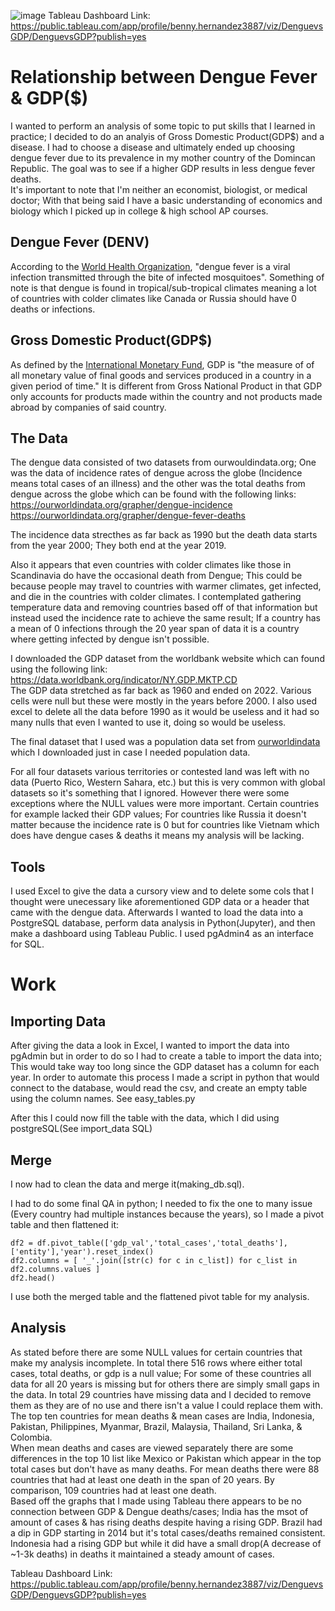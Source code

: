 ![image](https://github.com/Xenny-sudo/dengue_fever_gdp_relationship/assets/15963479/3dd0ec66-03a9-4294-9ea4-f4622c1b75ad)
Tableau Dashboard Link: https://public.tableau.com/app/profile/benny.hernandez3887/viz/DenguevsGDP/DenguevsGDP?publish=yes
# Relationship between Dengue Fever & GDP($)
I wanted to perform an analysis of some topic to put skills that I learned in practice; I decided to do an analyis of Gross Domestic Product(GDP$) and a disease. I had to choose a disease and ultimately ended up choosing dengue fever due to its prevalence in my mother country of the Domincan Republic. The goal was to see if a higher GDP results in less dengue fever deaths.<br>
It's important to note that I'm neither an economist, biologist, or medical doctor; With that being said I have a basic understanding of economics and biology which I picked up in college & high school AP courses.
## Dengue Fever (DENV)
According to the <a href="https://www.who.int/news-room/fact-sheets/detail/dengue-and-severe-dengue">World Health Organization</a>, "dengue fever is a viral infection transmitted through the bite of infected mosquitoes". Something of note is that dengue is found in tropical/sub-tropical climates meaning a lot of countries with colder climates like Canada or Russia should have 0 deaths or infections.
## Gross Domestic Product(GDP$) 
As defined by the <a href="https://www.imf.org/en/Publications/fandd/issues/Series/Back-to-Basics/gross-domestic-product-GDP#:~:text=GDP%20measures%20the%20monetary%20value,a%20quarter%20or%20a%20year).">International Monetary Fund</a>, GDP is "the measure of of all monetary value of final goods and services produced in a country in a given period of time." It is different from Gross National Product in that GDP only accounts for products made within the country and not products made abroad by companies of said country.

## The Data
The dengue data consisted of two datasets from ourwouldindata.org; One was the data of incidence rates of dengue across the globe (Incidence means total cases of an illness) and the other was the total deaths from dengue across the globe which can be found with the following links:<br>
https://ourworldindata.org/grapher/dengue-incidence
<br>
https://ourworldindata.org/grapher/dengue-fever-deaths

The incidence data strecthes as far back as 1990 but the death data starts from the year 2000; They both end at the year 2019.

Also it appears that even countries with colder climates like those in Scandinavia do have the occasional death from Dengue; This could be because people may travel to countries with warmer climates, get infected, and die in the countries with colder climates. I contemplated gathering temperature data and removing countries based off of that information but instead used the incidence rate to achieve the same result; If a country has a mean of 0 infections through the 20 year span of data it is a country where getting infected by dengue isn't possible. 

I downloaded the GDP dataset from the worldbank website which can found using the following link: https://data.worldbank.org/indicator/NY.GDP.MKTP.CD 
<br>
The GDP data stretched as far back as 1960 and ended on 2022. Various cells were null but these were mostly in the years before 2000. I also used excel to delete all the data before 1990 as it would be useless and it had so many nulls that even I wanted to use it, doing so would be useless.

The final dataset that I used was a population data set from <a href="https://ourworldindata.org/population-growth">ourworldindata</a> which I downloaded just in case I needed population data.

For all four datasets various territories or contested land was left with no data (Puerto Rico, Western Sahara, etc.) but this is very common with global datasets so it's something that I ignored. However there were some exceptions where the NULL values were more important. Certain countries for example lacked their GDP values; For countries like Russia it doesn't matter because the incidence rate is 0 but for countries like Vietnam which does have dengue cases & deaths it means my analysis will be lacking.

## Tools
I used Excel to give the data a cursory view and to delete some cols that I thought were unecessary like aforementioned GDP data or a header that came with the dengue data. Afterwards I wanted to load the data into a PostgreSQL database, perform data analysis in Python(Jupyter), and then make a dashboard using Tableau Public. I used pgAdmin4 as an interface for SQL.

# Work
## Importing Data
After giving the data a look in Excel, I wanted to import the data into pgAdmin but in order to do so I had to create a table to import the data into; This would take way too long since the GDP dataset has a column for each year. In order to automate this process I made a script in python that would connect to the database, would read the csv, and create an empty table using the column names. See easy_tables.py 

After this I could now fill the table with the data, which I did using postgreSQL(See import_data SQL)
## Merge
I now had to clean the data and merge it(making_db.sql).

I had to do some final QA in python; I needed to fix the one to many issue (Every country had multiple instances because the years), so I made a pivot table and then flattened it:
```
df2 = df.pivot_table(['gdp_val','total_cases','total_deaths'],['entity'],'year').reset_index()
df2.columns = [ '_'.join([str(c) for c in c_list]) for c_list in df2.columns.values ]
df2.head()
```
I use both the merged table and the flattened pivot table for my analysis.
## Analysis
As stated before there are some NULL values for certain countries that make my analysis incomplete. In total there 516 rows where either total cases, total deaths, or gdp is a null value; For some of these countries all data for all 20 years is missing but for others there are simply small gaps in the data. In total 29 countries have missing data and I decided to remove them as they are of no use and there isn't a value I could replace them with. 
The top ten countries for mean deaths & mean cases are India, Indonesia, Pakistan, Philippines, Myanmar, Brazil, Malaysia, Thailand, Sri Lanka, & Colombia.<br>
When mean deaths and cases are viewed separately there are some differences in the top 10 list like Mexico or Pakistan which appear in the top total cases but don't have as many deaths. For mean deaths there were 88 countries that had at least one death in the span of 20 years. By comparison, 109 countries had at least one death.<br>
Based off the graphs that I made using Tableau there appears to be no connection between GDP & Dengue deaths/cases; India has the msot of amount of cases & has rising deaths despite having a rising GDP. Brazil had a dip in GDP starting in 2014 but it's total cases/deaths remained consistent. Indonesia had a rising GDP but while it did have a small drop(A decrease of ~1-3k deaths) in deaths it maintained a steady amount of cases.

Tableau Dashboard Link: https://public.tableau.com/app/profile/benny.hernandez3887/viz/DenguevsGDP/DenguevsGDP?publish=yes
